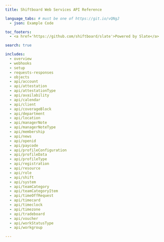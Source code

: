 ```yaml
---
title: Shiftboard Web Services API Reference

language_tabs: # must be one of https://git.io/vQNgJ
  - json: Example Code

toc_footers:
  - <a href='https://github.com/shiftboard/slate'>Powered by Slate</a>

search: true

includes:
  - overview
  - webhooks
  - setup
  - requests-responses
  - objects
  - api/account
  - api/attestation
  - api/attestationType
  - api/availability
  - api/calendar
  - api/client
  - api/coverageBlock
  - api/department
  - api/location
  - api/managerNote
  - api/managerNoteType
  - api/membership
  - api/news
  - api/openid
  - api/paycode
  - api/profileConfiguration
  - api/profileData
  - api/profileType
  - api/registration
  - api/resource
  - api/role
  - api/shift
  - api/system
  - api/teamCategory
  - api/teamCategoryItem
  - api/timeOffRequest
  - api/timecard
  - api/timeclock
  - api/timezone
  - api/tradeboard
  - api/voucher
  - api/workStatusType
  - api/workgroup

---
```


